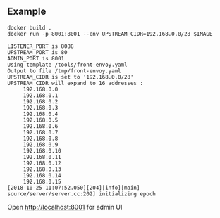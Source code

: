 
## Example

    docker build .
    docker run -p 8001:8001 --env UPSTREAM_CIDR=192.168.0.0/28 $IMAGE

    LISTENER_PORT is 8088
    UPSTREAM_PORT is 80
    ADMIN_PORT is 8001
    Using template /tools/front-envoy.yaml
    Output to file /tmp/front-envoy.yaml
    UPSTREAM_CIDR is set to '192.168.0.0/28'
    UPSTREAM_CIDR will expand to 16 addresses :
         192.168.0.0
         192.168.0.1
         192.168.0.2
         192.168.0.3
         192.168.0.4
         192.168.0.5
         192.168.0.6
         192.168.0.7
         192.168.0.8
         192.168.0.9
         192.168.0.10
         192.168.0.11
         192.168.0.12
         192.168.0.13
         192.168.0.14
         192.168.0.15
    [2018-10-25 11:07:52.050][204][info][main] source/server/server.cc:202] initializing epoch 

Open [http://localhost:8001](http://localhost:8001) for admin UI

